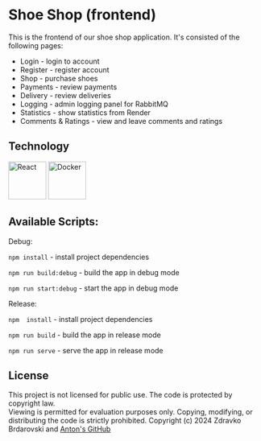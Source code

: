 # Shoe Shop (frontend)

This is the frontend of our shoe shop application. It's consisted of the following pages:

- Login - login to account
- Register - register account
- Shop - purchase shoes
- Payments - review payments
- Delivery - review deliveries
- Logging - admin logging panel for RabbitMQ
- Statistics - show statistics from Render
- Comments & Ratings - view and leave comments and ratings

## Technology

<p>
<img src="https://cdn.jsdelivr.net/gh/devicons/devicon@latest/icons/react/react-original.svg" alt="React" width="75px" padding-right="5px" />         
<img src="https://cdn.jsdelivr.net/gh/devicons/devicon@latest/icons/docker/docker-original.svg" alt="Docker" width="75px" />
</p>

## Available Scripts:

Debug:

`npm install` - install project dependencies

`npm run build:debug` - build the app in debug mode

`npm run start:debug` - start the app in debug mode

Release:

`npm  install` - install project dependencies

`npm run build` - build the app in release mode

`npm run serve` - serve the app in release mode

## License

This project is not licensed for public use. The code is protected by copyright law.  
Viewing is permitted for evaluation purposes only. Copying, modifying, or distributing the code is strictly prohibited.
Copyright (c) 2024 Zdravko Brdarovski and [Anton's GitHub](https://github.com/Tonskii)
